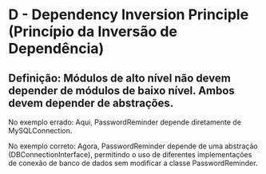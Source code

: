 # D - Dependency Inversion Principle (Princípio da Inversão de Dependência)

## Definição: Módulos de alto nível não devem depender de módulos de baixo nível. Ambos devem depender de abstrações.

No exemplo errado: Aqui, PasswordReminder depende diretamente de MySQLConnection.

No exemplo correto: Agora, PasswordReminder depende de uma abstração (DBConnectionInterface), permitindo o uso de diferentes implementações de conexão de banco de dados sem modificar a classe PasswordReminder.
